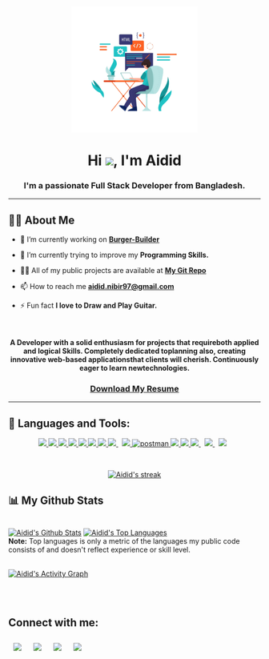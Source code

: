<br>
<!-- <a href="#"><img width="100%" height="auto" src="https://i.imgur.com/iXuL1HG.png" height="175px"/></a> -->
<div style= "display: flex; justify-content: center; align-items: center;"><img width="50%" height="auto"  src="Assets\Images\coding.png" height="175px"/></div>
<!-- <a href="#"><img style= "display: block; margin-left: auto; margin-right: auto;"width="50%" height="auto"  src="Assets\Images\coding.png" height="175px"/></a> -->
<h1 align="center">Hi <img src="https://raw.githubusercontent.com/MartinHeinz/MartinHeinz/master/wave.gif" width="30px">, I'm Aidid</h1>
<h3 align="center">I'm a passionate Full Stack Developer from Bangladesh.</h3>
<hr>

## 🙋‍♂️ About Me

- 🔭 I’m currently working on **[Burger-Builder](https://github.com/aidid-nibir/burger-builder)**

- 🌱 I’m currently trying to improve my **Programming Skills.**
  
- 👨‍💻 All of my public projects are available at **[My Git Repo](https://github.com/aidid-nibir?tab=repositories)**

- 📫 How to reach me **aidid.nibir97@gmail.com**

- ⚡ Fun fact **I love to Draw and Play Guitar.**

<br>
<h4 align="center">
A Developer with a solid enthusiasm for projects that requireboth applied and logical Skills. Completely dedicated toplanning also, creating innovative web-based applicationsthat clients will cherish. Continuously eager to learn newtechnologies.
</h4>
<h3 align="center"><a href="https://github.com/aidid-nibir/aidid-nibir/raw/main/Assets/FARAH%20IDID%20NIBIR%20RESUME.pdf">Download My Resume</a></h3>
<hr>

## 🚀 Languages and Tools:

<p align="center"> 
    <a href="https://reactjs.org/" target="_blank"> <img src="https://img.icons8.com/color/48/000000/react-native.png"/> </a>
    <a href="https://angularjs.org/" target="_blank"> <img src="https://img.icons8.com/color/48/000000/angularjs.png"/> </a>
    <a href="https://developer.mozilla.org/en-US/docs/Web/JavaScript" target="_blank"> <img src="https://img.icons8.com/color/48/000000/javascript.png"/> </a> 
    <a href="https://www.w3.org/html/" target="_blank"> <img src="https://img.icons8.com/color/48/000000/html-5.png"/> </a> 
    <a href="https://www.w3schools.com/css/" target="_blank"> <img src="https://img.icons8.com/color/48/000000/css3.png"/> </a> 
    <a href="https://getbootstrap.com" target="_blank"> <img src="https://img.icons8.com/color/48/000000/bootstrap.png"/> </a> 
    <a href="https://www.java.com" target="_blank"> <img src="https://img.icons8.com/color/48/000000/java-coffee-cup-logo.png"/> </a>
    <a style="padding-right:8px;" href="https://www.mysql.com/" target="_blank"> <img src="https://img.icons8.com/fluent/50/000000/mysql-logo.png"/> </a>
    <a href="https://firebase.google.com/" target="_blank"> <img src="https://img.icons8.com/color/48/000000/firebase.png"/> </a> 
    <a href="https://postman.com" target="_blank"> <img src="https://www.vectorlogo.zone/logos/getpostman/getpostman-icon.svg" alt="postman" width="45" height="45"/> </a>   
    <a href="https://git-scm.com/" target="_blank"> <img src="https://img.icons8.com/color/48/000000/git.png"/> </a> 
    <a href="https://redux.js.org" target="_blank"> <img src="https://img.icons8.com/color/48/000000/redux.png"/> </a>
    <a style="padding-right:8px;" href="https://nodejs.org" target="_blank"> <img src="https://img.icons8.com/color/48/000000/nodejs.png"/> </a>
    <a style="padding-right:8px;" href="https://www.php.net/" target="_blank"> <img src="https://img.icons8.com/office/48/000000/php.png"/> </a>
    <a style="padding-right:8px;" href="https://www.telerik.com/kendo-ui" target="_blank"> <img src="https://img.icons8.com/external-microdots-premium-microdot-graphic/48/000000/external-kendo-japan-microdots-premium-microdot-graphic.png"/> </a>
</p>
<br/>

<p align="center">
    <a href="https://github.com/aidid-nibir/github-readme-streak-stats">
        <img title="🔥 Get streak stats for your profile at git.io/streak-stats" alt="Aidid's streak" src="https://github-readme-streak-stats.herokuapp.com/?user=aidid-nibir&theme=black-ice&hide_border=true&stroke=0000&background=060A0CD0"/>
    </a>
</p>

## 📊 My Github Stats

  <br/>
    <a href="https://github.com/aidid-nibir/github-readme-stats"><img alt="Aidid's Github Stats" src="https://github-readme-stats.vercel.app/api?username=aidid-nibir&show_icons=true&count_private=true&theme=react&hide_border=true&bg_color=0D1117" /></a>
  <a href="https://github.com/aidid-nibir/github-readme-stats"><img alt="Aidid's Top Languages" src="https://github-readme-stats.vercel.app/api/top-langs/?username=aidid-nibir&langs_count=8&count_private=true&layout=compact&theme=react&hide_border=true&bg_color=0D1117" /></a>
  <br/>
  <b>Note:</b> Top languages is only a metric of the languages my public code consists of and doesn't reflect experience or skill level.


<br/>
<br/>


<a href="https://github.com/aidid-nibir/github-readme-activity-graph"><img alt="Aidid's Activity Graph" src="https://activity-graph.herokuapp.com/graph?username=aidid-nibir&bg_color=0D1117&color=5BCDEC&line=5BCDEC&point=FFFFFF&hide_border=true" /></a>

<!-- ## Now watch my contribution graph get eaten by the snake  -->
<!-- `![snake gif](https://github.com/aidid-nibir/aidid-nibir/blob/output/github-contribution-grid-snake.gif)` -->

<br/>
<br/>

## Connect with me:
<p align="left">

<a href = "https://www.linkedin.com/in/farah-nibir/"><img style="padding: 10px;" src="https://img.icons8.com/external-justicon-lineal-color-justicon/55/000000/external-linkedin-social-media-justicon-lineal-color-justicon.png"/></a>
<a href = "mailto:aidid.nibir97@gmail.com"><img style="padding: 10px;" src="https://img.icons8.com/color/58/000000/gmail-new.png"/></a>
<a href = "https://www.facebook.com/aidid.nibir/"><img style="padding: 10px;" src="https://img.icons8.com/stickers/60/000000/facebook.png"/></a>
<a href = "https://www.instagram.com/aidid_nibir/"><img style="padding: 10px;" src="https://img.icons8.com/color/60/000000/instagram.png"/></a>
</p>

<!-- ## ❤ Views and Followers
<a href="https://github.com/Meghna-DAS/github-profile-views-counter">
    <img src="https://komarev.com/ghpvc/?username=aidid-nibir">
</a>
<a href="https://github.com/aidid-nibir?tab=followers"><img src="https://img.shields.io/github/followers/aidid-nibir?label=Followers&style=social" alt="GitHub Badge"></a> -->
